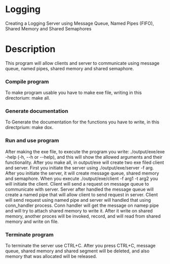 # Logging
Creating a Logging Server using Message Queue, Named Pipes (FIFO), Shared Memory and Shared Semaphores

# Description

This program will allow clients and server to communicate using message queue, named pipes, shared memory and shared semaphore.

### Compile program
To make program usable you have to make exe file, writing in this directorium: make all.

### Generate documentation
To Generate the documentation for the functions you have to write, in this directprium: make dox.

### Run and use program
After making the exe file, to execute the program you write: ./output/exe/exe -help (-h, --h or --help), and this will show the allowed arguments and their functionality.
After you make all, in output/exe will create two exe filed client and server. 
First you initiate the server using ./output/exe/server -f arg. After you initiate the server, it will create message queue, shared memory and semaphore.
When you execute ./output/exe/client -f arg1 -t arg2 you will initiate the client. Client will send a request on message queue to communicate with server. Server after handled the message queue will create a named pipe that will allow client to send request in server.
Client will send request using named pipe and server will handled that using conn_handler process. Conn handler will get the message on namep pipe and will try to attach shared memory to write it. After it write on shared memory, another proces will be invoked, record, and will read from shared memory and write on file.

### Terminate program
To terminate the server use CTRL+C. After you press CTRL+C, message queue, shared memory and shared segment will be deleted, and also memory that was allocated will be released.
